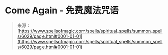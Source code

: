 <!--yml

category: 未分类

date: 2024-06-12 18:40:31

-->

# Come Again - 免费魔法咒语

> 来源：[https://www.spellsofmagic.com/spells/spiritual_spells/summon_spells/6029/page.html#0001-01-01](https://www.spellsofmagic.com/spells/spiritual_spells/summon_spells/6029/page.html#0001-01-01)
